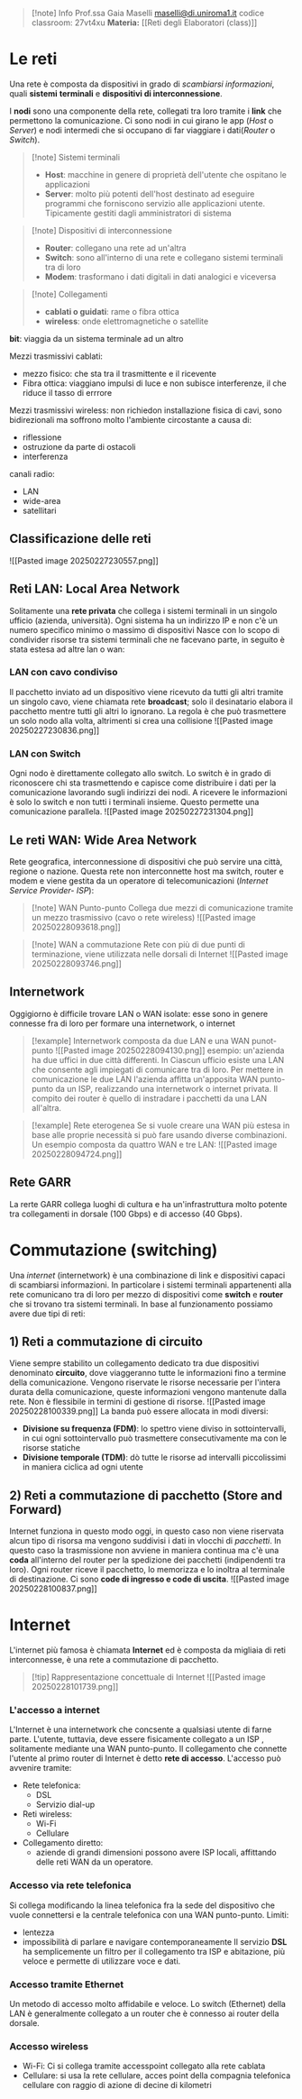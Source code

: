 >[!note] Info
>Prof.ssa Gaia Maselli
>maselli@di.uniroma1.it
>codice classroom: 27vt4xu
>**Materia:** [[Reti degli Elaboratori (class)]]
# Le reti
Una rete è composta da dispositivi in grado di *scambiarsi informazioni*, quali **sistemi** **terminali** e **dispositivi di interconnessione**. 

I **nodi** sono una componente della rete, collegati tra loro tramite i **link** che permettono la comunicazione. Ci sono nodi in cui girano le app (*Host* o *Server*) e nodi intermedi  che si occupano di far viaggiare i dati(*Router* o *Switch*).

>[!note] Sistemi terminali
>- **Host**: macchine in genere di proprietà dell'utente che ospitano le applicazioni
>- **Server**: molto più potenti dell'host destinato ad eseguire programmi che forniscono servizio alle applicazioni utente. Tipicamente gestiti dagli amministratori di sistema

>[!note] Dispositivi di interconnessione
>- **Router**: collegano una rete ad un'altra
> - **Switch**: sono all'interno di una rete e collegano sistemi terminali tra di loro
>- **Modem**: trasformano i dati digitali in dati analogici e viceversa

>[!note] Collegamenti
>- **cablati o guidati**: rame o fibra ottica
>- **wireless**: onde elettromagnetiche o satellite

**bit**: viaggia da un sistema terminale ad un altro

Mezzi trasmissivi cablati:
- mezzo fisico: che sta tra il trasmittente e il ricevente
- Fibra ottica: viaggiano impulsi di luce e non subisce interferenze, il che riduce il tasso di errrore

Mezzi trasmissivi wireless:
non richiedon installazione fisica di cavi, sono bidirezionali ma soffrono molto l'ambiente circostante a causa di:
- riflessione
- ostruzione da parte di ostacoli
- interferenza

canali radio:
- LAN
- wide-area
- satellitari

## Classificazione delle reti
![[Pasted image 20250227230557.png]]

## Reti LAN: Local Area Network
Solitamente una **rete privata** che collega i sistemi terminali in un singolo ufficio (azienda, università). Ogni sistema ha un indirizzo IP e non c'è un numero specifico minimo o massimo di dispositivi
Nasce con lo scopo di condivider risorse tra sistemi terminali che ne facevano parte, in seguito è stata estesa ad altre lan o wan:

### LAN con cavo condiviso
Il pacchetto inviato ad un dispositivo viene ricevuto da tutti gli altri tramite un singolo cavo, viene chiamata rete **broadcast**; solo il desinatario elabora il pacchetto mentre tutti gli altri lo ignorano. La regola è che può trasmettere un solo nodo alla volta, altrimenti si crea una collisione
![[Pasted image 20250227230836.png]]

### LAN con Switch
Ogni nodo è direttamente collegato allo switch. Lo switch è in grado di riconoscere chi sta trasmettendo e capisce come distribuire i dati per la comunicazione lavorando sugli indirizzi dei nodi. A ricevere le informazioni è solo lo switch e non tutti i terminali insieme. Questo permette una comunicazione parallela.
![[Pasted image 20250227231304.png]]

## Le reti WAN: Wide Area Network
Rete geografica, interconnessione di dispositivi che può servire una città, regione o nazione. Questa rete non interconnette host ma switch, router e modem e viene gestita da un operatore di telecomunicazioni (*Internet Service Provider- ISP*):
 >[!note]  WAN Punto-punto
> Collega due mezzi di comunicazione tramite un mezzo trasmissivo (cavo o rete wireless)
> ![[Pasted image 20250228093618.png]]

>[!note] WAN a commutazione
>Rete con più di due punti di terminazione, viene utilizzata nelle dorsali di Internet
>![[Pasted image 20250228093746.png]]
## Internetwork 
Oggigiorno è difficile trovare LAN o WAN isolate: esse sono in genere connesse fra di loro per formare una internetwork, o internet
>[!example] Internetwork composta da due LAN e una WAN punot-punto
>![[Pasted image 20250228094130.png]]
>esempio: un'azienda ha due uffici in due città differenti. In Ciascun ufficio esiste una LAN che consente agli impiegati di comunicare tra di loro. Per mettere in comunicazione le due LAN l'azienda affitta un'apposita WAN punto-punto da un ISP, realizzando una internetwork o internet privata. Il compito dei router è quello di instradare i pacchetti da una LAN all'altra.

>[!example] Rete eterogenea
>Se si vuole creare una WAN più estesa in base alle proprie necessità si può fare usando diverse combinazioni. Un esempio composta da quattro WAN e tre LAN:
>![[Pasted image 20250228094724.png]]
## Rete GARR 
La rerte GARR collega luoghi di cultura e ha un'infrastruttura molto potente tra collegamenti in dorsale (100 Gbps) e di accesso (40 Gbps). 
# Commutazione (switching)
Una *internet* (internetwork) è una combinazione di link e dispositivi capaci di scambiarsi informazioni. In particolare i sistemi terminali appartenenti alla rete comunicano tra di loro per mezzo di dispositivi come **switch** e **router** che si trovano tra sistemi terminali.
In base al funzionamento possiamo avere due tipi di reti:
## 1) Reti a commutazione di circuito
Viene sempre stabilito un collegamento dedicato tra due dispositivi denominato **circuito**, dove viaggeranno tutte le informazioni fino a termine della comunicazione. Vengono riservate le risorse necessarie per l'intera durata della comunicazione, queste informazioni vengono mantenute dalla rete. Non è flessibile in termini di gestione di risorse.
![[Pasted image 20250228100339.png]]
La banda può essere allocata in modi diversi:
- **Divisione su frequenza (FDM)**: lo spettro viene diviso in sottointervalli, in cui ogni sottointervallo può trasmettere consecutivamente ma con le risorse statiche
- **Divisione temporale (TDM)**: dò tutte le risorse ad intervalli piccolissimi in maniera ciclica ad ogni utente

## 2) Reti a commutazione di pacchetto (Store and Forward)
Internet funziona in questo modo oggi, in questo caso non viene riservata alcun tipo di risorsa ma vengono suddivisi i dati in vlocchi di *pacchetti*.
In questo caso la trasmissione non avviene in maniera continua ma c'è una **coda** all'interno del router per la spedizione dei pacchetti (indipendenti tra loro). Ogni router riceve il pacchetto, lo memorizza e lo inoltra al terminale di destinazione. 
Ci sono **code di ingresso e code di uscita**.
![[Pasted image 20250228100837.png]]

# Internet
L'internet più famosa è chiamata **Internet** ed è composta da migliaia di reti interconnesse, è una rete a commutazione di pacchetto.
>[!tip]  Rappresentazione concettuale di Internet
>![[Pasted image 20250228101739.png]]
### L'accesso a internet
L'Internet è una internetwork che concsente a qualsiasi utente di farne parte.
L'utente, tuttavia, deve essere fisicamente collegato a un ISP , solitamente mediante una WAN punto-punto.
Il collegamento che connette l'utente al primo router di Internet è detto **rete di accesso**.
L'accesso può avvenire tramite:
- Rete telefonica: 
	- DSL
	- Servizio dial-up
- Reti wireless: 
	 - Wi-Fi
	 - Cellulare
- Collegamento diretto:
	- aziende di grandi dimensioni possono avere ISP locali, affittando delle reti WAN da un operatore.

### Accesso via rete telefonica
Si collega modificando la linea telefonica fra la sede del dispositivo che vuole connettersi e la centrale telefonica con una WAN punto-punto.
Limiti:
- lentezza
- impossibilità di parlare e navigare contemporaneamente
Il servizio **DSL** ha semplicemente un filtro per il collegamento tra ISP e abitazione, più veloce e permette di utilizzare voce e dati.

### Accesso tramite Ethernet
Un metodo di accesso molto affidabile e veloce. Lo switch (Ethernet) della LAN è generalmente collegato a un router che è connesso ai router della dorsale.
### Accesso wireless
- Wi-Fi: Ci si collega tramite accesspoint collegato alla rete cablata
 - Cellulare: si usa la rete cellulare, acces point della compagnia telefonica cellulare con raggio di azione di decine di kilometri


